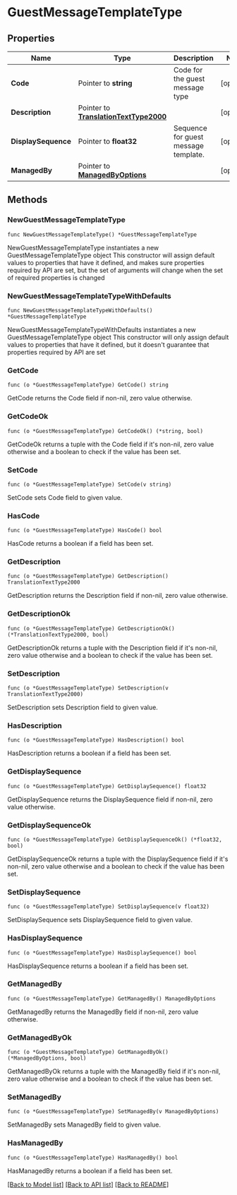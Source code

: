 # GuestMessageTemplateType

## Properties

Name | Type | Description | Notes
------------ | ------------- | ------------- | -------------
**Code** | Pointer to **string** | Code for the guest message type | [optional] 
**Description** | Pointer to [**TranslationTextType2000**](TranslationTextType2000.md) |  | [optional] 
**DisplaySequence** | Pointer to **float32** | Sequence for guest message template. | [optional] 
**ManagedBy** | Pointer to [**ManagedByOptions**](ManagedByOptions.md) |  | [optional] 

## Methods

### NewGuestMessageTemplateType

`func NewGuestMessageTemplateType() *GuestMessageTemplateType`

NewGuestMessageTemplateType instantiates a new GuestMessageTemplateType object
This constructor will assign default values to properties that have it defined,
and makes sure properties required by API are set, but the set of arguments
will change when the set of required properties is changed

### NewGuestMessageTemplateTypeWithDefaults

`func NewGuestMessageTemplateTypeWithDefaults() *GuestMessageTemplateType`

NewGuestMessageTemplateTypeWithDefaults instantiates a new GuestMessageTemplateType object
This constructor will only assign default values to properties that have it defined,
but it doesn't guarantee that properties required by API are set

### GetCode

`func (o *GuestMessageTemplateType) GetCode() string`

GetCode returns the Code field if non-nil, zero value otherwise.

### GetCodeOk

`func (o *GuestMessageTemplateType) GetCodeOk() (*string, bool)`

GetCodeOk returns a tuple with the Code field if it's non-nil, zero value otherwise
and a boolean to check if the value has been set.

### SetCode

`func (o *GuestMessageTemplateType) SetCode(v string)`

SetCode sets Code field to given value.

### HasCode

`func (o *GuestMessageTemplateType) HasCode() bool`

HasCode returns a boolean if a field has been set.

### GetDescription

`func (o *GuestMessageTemplateType) GetDescription() TranslationTextType2000`

GetDescription returns the Description field if non-nil, zero value otherwise.

### GetDescriptionOk

`func (o *GuestMessageTemplateType) GetDescriptionOk() (*TranslationTextType2000, bool)`

GetDescriptionOk returns a tuple with the Description field if it's non-nil, zero value otherwise
and a boolean to check if the value has been set.

### SetDescription

`func (o *GuestMessageTemplateType) SetDescription(v TranslationTextType2000)`

SetDescription sets Description field to given value.

### HasDescription

`func (o *GuestMessageTemplateType) HasDescription() bool`

HasDescription returns a boolean if a field has been set.

### GetDisplaySequence

`func (o *GuestMessageTemplateType) GetDisplaySequence() float32`

GetDisplaySequence returns the DisplaySequence field if non-nil, zero value otherwise.

### GetDisplaySequenceOk

`func (o *GuestMessageTemplateType) GetDisplaySequenceOk() (*float32, bool)`

GetDisplaySequenceOk returns a tuple with the DisplaySequence field if it's non-nil, zero value otherwise
and a boolean to check if the value has been set.

### SetDisplaySequence

`func (o *GuestMessageTemplateType) SetDisplaySequence(v float32)`

SetDisplaySequence sets DisplaySequence field to given value.

### HasDisplaySequence

`func (o *GuestMessageTemplateType) HasDisplaySequence() bool`

HasDisplaySequence returns a boolean if a field has been set.

### GetManagedBy

`func (o *GuestMessageTemplateType) GetManagedBy() ManagedByOptions`

GetManagedBy returns the ManagedBy field if non-nil, zero value otherwise.

### GetManagedByOk

`func (o *GuestMessageTemplateType) GetManagedByOk() (*ManagedByOptions, bool)`

GetManagedByOk returns a tuple with the ManagedBy field if it's non-nil, zero value otherwise
and a boolean to check if the value has been set.

### SetManagedBy

`func (o *GuestMessageTemplateType) SetManagedBy(v ManagedByOptions)`

SetManagedBy sets ManagedBy field to given value.

### HasManagedBy

`func (o *GuestMessageTemplateType) HasManagedBy() bool`

HasManagedBy returns a boolean if a field has been set.


[[Back to Model list]](../README.md#documentation-for-models) [[Back to API list]](../README.md#documentation-for-api-endpoints) [[Back to README]](../README.md)



